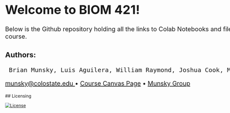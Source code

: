 <html>
         <div style="font-size: 20px; width: 1000px;">
              <h1> <left> Welcome to BIOM 421! </left> </h1>
              <p><left==========================================left> </p>
              <p> Below is the Github repository holding all the links to Colab Notebooks and files needed during the course. </p>
           <h3> Authors: </h3> <pre> Brian Munsky, Luis Aguilera, William Raymond, Joshua Cook, Michael May, Zachary Fox, and Eric Ron. </pre>
<p><a href = "mailto: munsky@colostate.edu"> munsky@colostate.edu </a> • <a href="https://colostate.instructure.com/courses/179122/assignments/syllabus">Course Canvas Page</a> •  <a href="https://www.engr.colostate.edu/~munsky/">Munsky Group</a> </p>
</div>
</p>
</html>
## Licensing

[![License](https://img.shields.io/badge/License-BSD_3--Clause-blue.svg)](https://opensource.org/licenses/BSD-3-Clause)
